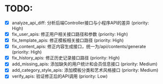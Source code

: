 # TODO:

- [x] analyze_api_diff: 分析后端Controller接口与小程序API的差异 (priority: High)
- [x] fix_user_apis: 修正用户相关接口路径和参数 (priority: High)
- [x] fix_template_apis: 修正模板相关接口路径 (priority: High)
- [x] fix_content_apis: 修正内容生成接口，统一为/api/contents/generate (priority: High)
- [x] fix_history_apis: 修正历史记录接口路径 (priority: High)
- [x] add_missing_apis: 添加缺失的用户统计和会员信息接口 (priority: Medium)
- [x] add_category_style_apis: 添加模板分类和艺术风格接口 (priority: Medium)
- [x] verify_apis: 验证修正后的API调用 (priority: Low)
